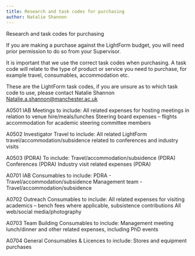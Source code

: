 ```yaml
---
title: Research and task codes for purchasing 
author: Natalie Shannon 
---
```


Research and task codes for purchasing 

If you are making a purchase against the LightForm budget, you will need prior permission to do so from your Supervisor. 

It is important that we use the correct task codes when purchasing.
A task code will relate to the type of product or service you need to purchase, for example travel, consumables, accommodation etc.

These are the LightForm task codes, if you are unsure as to which task code to use, please contact Natalie Shannon Natalie.a.shannon@manchester.ac.uk 

A0501 IAB Meetings to include:
All related expenses for hosting meetings in relation to venue hire/meals/lunches 
Steering board expenses – flights accommodation for academic steering committee members

A0502 Investigator Travel to include:
All related LightForm travel/accommodation/subsidence related to conferences and industry visits

A0503 (PDRA) To include: 
Travel/accommodation/subsidence (PDRA)
Conferences (PDRA)
Industry visit related expenses (PDRA)

A0701 IAB Consumables to include:
PDRA - Travel/accommodation/subsidence
Management team - Travel/accommodation/subsidence

A0702 Outreach Consumables to include:
All related expenses for visiting academics – bench fees where applicable, subsistence contributions
All web/social media/photography

A0703 Team Building Consumables to include:
Management meeting lunch/dinner and other related expenses, including PhD events

A0704 General Consumables & Licences to include:
Stores and equipment purchases 



